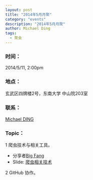 ```yaml
---
layout: post
title: "2014年5月月聚"
category: "events"
description: "2014年5月月聚"
author: Michael Ding
tags:
  - 聚会
---
```


### 时间：
2014/5/11, 2:00pm

### 地点：
玄武区四牌楼2号，东南大学 中山院203室

### 联系：
[Michael DING][michael-ding]

### Topic：

1 爬虫技术与相关工具。

* 分享者[Big Fang][big-fang]
* Slide: [爬虫相关技术][spider]

2 GitHub 协作。

[michael-ding]:https://github.com/yandy
[big-fang]:http://bigfang.net
[spider]:http://1drv.ms/RzF0QT
